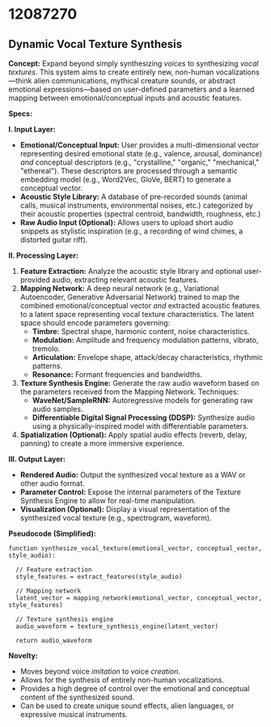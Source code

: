 # 12087270

## Dynamic Vocal Texture Synthesis

**Concept:** Expand beyond simply synthesizing *voices* to synthesizing *vocal textures*. This system aims to create entirely new, non-human vocalizations—think alien communications, mythical creature sounds, or abstract emotional expressions—based on user-defined parameters and a learned mapping between emotional/conceptual inputs and acoustic features.

**Specs:**

**I. Input Layer:**

*   **Emotional/Conceptual Input:**  User provides a multi-dimensional vector representing desired emotional state (e.g., valence, arousal, dominance) *and* conceptual descriptors (e.g., "crystalline," "organic," "mechanical," "ethereal").  These descriptors are processed through a semantic embedding model (e.g., Word2Vec, GloVe, BERT) to generate a conceptual vector.
*   **Acoustic Style Library:** A database of pre-recorded sounds (animal calls, musical instruments, environmental noises, etc.) categorized by their acoustic properties (spectral centroid, bandwidth, roughness, etc.)
*   **Raw Audio Input (Optional):**  Allows users to upload short audio snippets as stylistic inspiration (e.g., a recording of wind chimes, a distorted guitar riff).

**II. Processing Layer:**

1.  **Feature Extraction:** Analyze the acoustic style library and optional user-provided audio, extracting relevant acoustic features.
2.  **Mapping Network:**  A deep neural network (e.g., Variational Autoencoder, Generative Adversarial Network) trained to map the combined emotional/conceptual vector *and* extracted acoustic features to a latent space representing vocal texture characteristics. The latent space should encode parameters governing:
    *   **Timbre:**  Spectral shape, harmonic content, noise characteristics.
    *   **Modulation:**  Amplitude and frequency modulation patterns, vibrato, tremolo.
    *   **Articulation:**  Envelope shape, attack/decay characteristics, rhythmic patterns.
    *   **Resonance:**  Formant frequencies and bandwidths.
3.  **Texture Synthesis Engine:** Generate the raw audio waveform based on the parameters received from the Mapping Network.  Techniques:
    *   **WaveNet/SampleRNN:**  Autoregressive models for generating raw audio samples.
    *   **Differentiable Digital Signal Processing (DDSP):**  Synthesize audio using a physically-inspired model with differentiable parameters.
4.  **Spatialization (Optional):** Apply spatial audio effects (reverb, delay, panning) to create a more immersive experience.

**III. Output Layer:**

*   **Rendered Audio:** Output the synthesized vocal texture as a WAV or other audio format.
*   **Parameter Control:** Expose the internal parameters of the Texture Synthesis Engine to allow for real-time manipulation.
*   **Visualization (Optional):** Display a visual representation of the synthesized vocal texture (e.g., spectrogram, waveform).

**Pseudocode (Simplified):**

```
function synthesize_vocal_texture(emotional_vector, conceptual_vector, style_audio):

  // Feature extraction
  style_features = extract_features(style_audio)

  // Mapping network
  latent_vector = mapping_network(emotional_vector, conceptual_vector, style_features)

  // Texture synthesis engine
  audio_waveform = texture_synthesis_engine(latent_vector)

  return audio_waveform
```

**Novelty:**

*   Moves beyond voice *imitation* to voice *creation*.
*   Allows for the synthesis of entirely non-human vocalizations.
*   Provides a high degree of control over the emotional and conceptual content of the synthesized sound.
*   Can be used to create unique sound effects, alien languages, or expressive musical instruments.